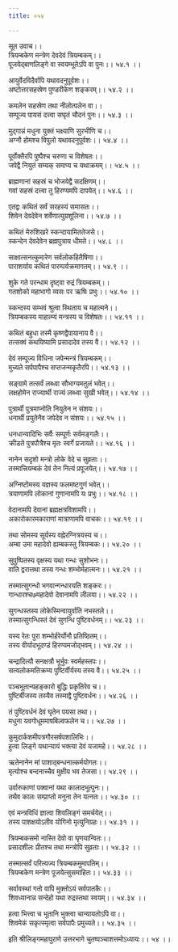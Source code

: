 ```yaml
---
title: ०५४

---
```

सूत उवाच।।  
त्रियम्बकेण मन्त्रेण देवदेवं त्रियम्बकम्।।  
पूजयेद्बाणलिङ्गे वा स्वयम्भूतेऽपि वा पुनः।। ५४.१ ।।  
  
आयुर्वेदविदैर्वापि यथावदनुपूर्वशः।।  
अष्टोत्तरसहस्रेण पुण्डरीकेण शङ्करम्।। ५४.२ ।।  
  
कमलेन सहस्रेण तथा नीलोत्पलेन वा।।  
सम्पूज्य पायसं दत्त्वा सघृतं चौदनं पुनः।। ५४.३ ।।  
  
मुद्गान्नं मधुना युक्तं भक्ष्याणि सुरभीणि च।।  
अग्नौ होमश्च विपुलो यथावदनुपूर्वशः।। ५४.४ ।।  
  
पूर्वोक्तैरपि पुष्पैश्च चरुणा च विशेषतः।।  
जपेद्वै नियुतं सम्यक् समाप्य च यथाक्रमम्।। ५४.५ ।।  
  
ब्राह्मणानां सहस्रं च भोजयेद्वै सदक्षिणम्।।  
गवां सहस्रं दत्त्वा तु हिरण्यमपि दापयेत्।। ५४.६ ।।  
  
एतद्वः कथितं सर्वं सरहस्यं समासतः।।  
शिवेन देवदेवेन शर्वेणात्युग्रशूलिना।। ५४.७ ।।  
  
कथितं मेरुशिखरे स्कन्दायामिततेजसे।।  
स्कन्देन देवदेवेन ब्रह्मपुत्राय धीमते।। ५४.८ ।।  
  
साक्षात्सनत्कुमारेण सर्वलोकहितैषिणा।।  
पाराशर्याय कथितं पारम्पर्यक्रमागतम्।। ५४.९ ।।  
  
शुके गते परन्धाम दृष्ट्वा रुद्रं त्रियम्बकम्।।  
गतशोको महाभागो व्यसः पर ऋषिः प्रभुः।। ५४.१० ।।  
  
स्कन्दस्य सम्भवं श्रुत्वा स्थिताय च महात्मने।।  
त्रियम्बकस्य माहात्म्यं मन्त्रस्य च विशेषतः।। ५४.११ ।।  
  
कथितं बहुधा तस्मै कृष्णद्वैपायानाय वै।।  
तत्सक्वं कथयिष्यामि प्रसादादेव तस्य वै।। ५४.१२ ।।  
  
देवं सम्पूज्य विधिना जपेन्मन्त्रं त्रियम्बकम्।।  
मुच्यते सर्पपापैश्च सप्तजन्मकृतैरपि।। ५४.१३ ।।  
  
सङ्ग्रामे तत्सर्वं लब्ध्वा सौभाग्यमतुलं भवेत्।।  
लक्षहोमेन राज्यार्थी राज्यं लब्ध्वा सुखी भवेत्।। ५४.१४ ।।  
  
पुत्रार्थी पुत्रमाप्नोति नियुतेन न संशयः।।  
धनार्थी प्रयुतेनैव जपेदेव न संशयः।। ५४.१५ ।।  
  
धनधान्यादिभिः सर्वैः सम्पूर्णः सर्वमङ्गलैः।।  
क्रीडते पुत्रपौत्रैश्च मृतः स्वर्गे प्रजायते।। ५४.१६ ।।  
  
नानेन सदृशो मन्त्रो लोके वेदे च सुव्रताः।।  
तस्मात्त्रियम्बकं देवं तेन नित्यं प्रपूजयेत्।। ५४.१७ ।।  
  
अग्निष्टोमस्य यज्ञस्य फलमष्टगुणं भवेत्।।  
त्रयाणामपि लोकानां गुणानामपि यः प्रभुः।। ५४.१८ ।।  
  
वेदानामपि देवानां ब्रह्मक्षत्रविशामपि।।  
अकारोकारमकाराणां मात्राणामपि वाचकः।। ५४.१९ ।।  
  
तथा सोमस्य सूर्यस्य वह्नेरग्नित्रयस्य च।।  
अम्बा उमा महादेवो ह्यम्बकस्तु त्रियम्बकः।। ५४.२० ।।  
  
सुपुष्पितस्य वृक्षस्य यथा गन्धः सुशोभनः।।  
वाति द्वरात्तथा तस्य गन्धः शम्भोर्महात्मनः।। ५४.२१ ।।  
  
तस्मात्सुगन्धो भगवान्गन्धारयति शङ्करः।।  
गान्धारश्च७महादेवो देवानामपि लीलया।। ५४.२२ ।।  
  
सुगन्धस्तस्य लोकेस्मिन्वायुर्वाति नभस्तले।।  
तस्मात्सुगन्धिस्तं देवं सुगन्धि पुष्टिवर्धनम्।। ५४.२३ ।।  
  
यस्य रेतः पुरा शम्भोर्हरेर्योनौ प्रतिष्ठितम्।।  
तस्य वीर्यादभूदण्डं हिरण्यमजोद्भवम्।। ५४.२४ ।।  
  
चन्द्रादित्यौ सनक्षत्रौ भूर्भुवः स्वर्महस्तपः।।  
सत्यलोकमतिक्रम्य पुष्टिर्वीर्यस्य तस्य वै।। ५४.२५ ।।  
  
पञ्चभूतान्यहङ्कारो बुद्धिः प्रकृतिरेव च।।  
पुष्टिर्बीजस्य तस्यैव तस्माद्वै पुष्टिवर्धनः।। ५४.२६ ।।  
  
तं पुष्टिवर्धनं देवं घृतेन पयसा तथा।।  
मधुना यवगोधूममाषबिल्वफलेन च।। ५४.२७ ।।  
  
कुमुदार्कशमीपत्रगौरसर्षपशालिभिः।।  
हुत्वा लिङ्गे यथान्यायं भक्त्या देवं यजामहे।। ५४.२८ ।।  
  
ऋतेनानेन मां पाशाद्बन्धनात्कर्मयोगतः।।  
मृत्योश्च बन्दनाच्चैव मुक्षीय भव तेजसा।। ५४.२९ ।।  
  
उर्वारुकाणां पक्वानां यथा कालादभूत्पुनः।।  
तथैव कालः सम्प्राप्तो मनुना तेन यत्नतः।। ५४.३० ।।  
  
एवं मन्त्रविधिं ज्ञात्वा शिवलिङ्गं समर्चयेत्।।  
तस्य पाशक्षयोऽतीव योगिनो मृत्युनिग्रहः।। ५४.३१ ।।  
  
त्रियम्बकसमो नास्ति देवो वा घृणयान्वितः।।  
प्रसादशीलः प्रीतश्च तथा मन्त्रोपि सुव्रताः।। ५४.३२ ।।  
  
तस्मात्सर्वं परित्यज्य त्रियम्बकमुमापतिम्।।  
त्रियम्बकेण मन्त्रेण पूजयेत्सुसमाहितः।। ५४.३३ ।।  
  
सर्वावस्थां गतो वापि मुक्तोऽयं सर्वपातकैः।।  
शिवध्यानान्न सन्देहो यथा रुद्रस्तथा स्वयम्।। ५४.३४ ।।  
  
हत्वा भित्त्वा च भूतानि भुक्त्वा चान्यायतोऽपि वा।।  
शिवमेकं सकृत्स्मृत्वा सर्वपापैः प्रमुच्यते।। ५४.३५ ।।  
  
इति श्रीलिङ्गमहापुराणे उत्तरभागे चुतष्पञ्चाशत्तमोऽध्यायः।। ५४ ।।